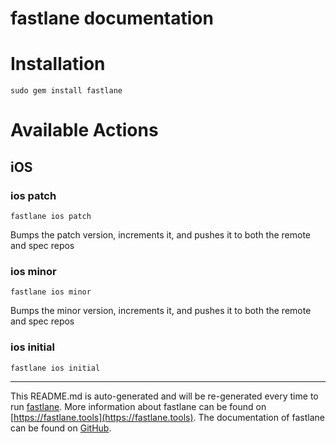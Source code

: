 fastlane documentation
================
# Installation
```
sudo gem install fastlane
```
# Available Actions
## iOS
### ios patch
```
fastlane ios patch
```
Bumps the patch version, increments it, and pushes it to both the remote and spec repos
### ios minor
```
fastlane ios minor
```
Bumps the minor version, increments it, and pushes it to both the remote and spec repos
### ios initial
```
fastlane ios initial
```


----

This README.md is auto-generated and will be re-generated every time to run [fastlane](https://fastlane.tools).
More information about fastlane can be found on [https://fastlane.tools](https://fastlane.tools).
The documentation of fastlane can be found on [GitHub](https://github.com/fastlane/fastlane/tree/master/fastlane).